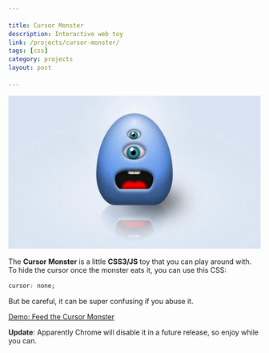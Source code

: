 ```yaml
---

title: Cursor Monster
description: Interactive web toy
link: /projects/cursor-monster/
tags: [css]
category: projects
layout: post

---
```


![Cursor Monster](/img/posts/cursor-monster.jpg)

The __Cursor Monster__ is a little __CSS3/JS__ toy that you can play around with. To hide the cursor once the monster eats it, you can use this CSS:

```css
cursor: none;
```

But be careful, it can be super confusing if you abuse it.

[Demo: Feed the Cursor Monster](/projects/cursor-monster/)

__Update__: Apparently Chrome will disable it in a future release, so enjoy while you can.